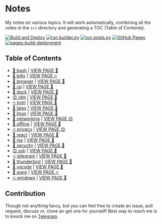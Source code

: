 # Notes

My notes on various topics. It will work automatically, combining all the notes in the `src` directory and generating a TOC (Table of Contents).

[![Build and Deploy](https://github.com/SharafatKarim/notes/actions/workflows/action.yml/badge.svg)](https://github.com/SharafatKarim/notes/actions/workflows/action.yml)
[![run builder.py](https://github.com/SharafatKarim/notes/actions/workflows/action.yml/badge.svg)](https://github.com/SharafatKarim/notes/actions/workflows/action.yml)
[![run posts.py](https://github.com/SharafatKarim/notes/actions/workflows/posts.yml/badge.svg)](https://github.com/SharafatKarim/notes/actions/workflows/posts.yml)
[![GitHub Pages](https://github.com/SharafatKarim/notes/actions/workflows/gh-pages.yml/badge.svg)](https://github.com/SharafatKarim/notes/actions/workflows/gh-pages.yml)
[![pages-build-deployment](https://github.com/SharafatKarim/notes/actions/workflows/pages/pages-build-deployment/badge.svg)](https://github.com/SharafatKarim/notes/actions/workflows/pages/pages-build-deployment)


## Table of Contents

- [🌈 bash](src/bash.md) | <a href='https://sharafat.is-a.dev/notes/bash' target='_blank'>VIEW PAGE 🌟</a>
- [🤖 bdix](src/bdix.md) | <a href='https://sharafat.is-a.dev/notes/bdix' target='_blank'>VIEW PAGE 🔥</a>
- [🤖 browser](src/browser.md) | <a href='https://sharafat.is-a.dev/notes/browser' target='_blank'>VIEW PAGE 🤖</a>
- [🌈 cp](src/cp.md) | <a href='https://sharafat.is-a.dev/notes/cp' target='_blank'>VIEW PAGE 🎉</a>
- [🤖 duck](src/duck.md) | <a href='https://sharafat.is-a.dev/notes/duck' target='_blank'>VIEW PAGE 🌟</a>
- [😊 idm](src/idm.md) | <a href='https://sharafat.is-a.dev/notes/idm' target='_blank'>VIEW PAGE 🎉</a>
- [🔥 kvm](src/kvm.md) | <a href='https://sharafat.is-a.dev/notes/kvm' target='_blank'>VIEW PAGE 👾</a>
- [🌟 latex](src/latex.md) | <a href='https://sharafat.is-a.dev/notes/latex' target='_blank'>VIEW PAGE 🍕</a>
- [🤖 linux](src/linux.md) | <a href='https://sharafat.is-a.dev/notes/linux' target='_blank'>VIEW PAGE 🍕</a>
- [🚀 networking](src/networking.md) | <a href='https://sharafat.is-a.dev/notes/networking' target='_blank'>VIEW PAGE 😊</a>
- [🌟 offline](src/offline.md) | <a href='https://sharafat.is-a.dev/notes/offline' target='_blank'>VIEW PAGE 🚀</a>
- [🔥 privacy](src/privacy.md) | <a href='https://sharafat.is-a.dev/notes/privacy' target='_blank'>VIEW PAGE 😊</a>
- [🎉 react](src/react.md) | <a href='https://sharafat.is-a.dev/notes/react' target='_blank'>VIEW PAGE 🌈</a>
- [👾 rss](src/rss.md) | <a href='https://sharafat.is-a.dev/notes/rss' target='_blank'>VIEW PAGE 👾</a>
- [🚀 security](src/security.md) | <a href='https://sharafat.is-a.dev/notes/security' target='_blank'>VIEW PAGE 🍕</a>
- [😊 ssh](src/ssh.md) | <a href='https://sharafat.is-a.dev/notes/ssh' target='_blank'>VIEW PAGE 👾</a>
- [🔥 telegram](src/telegram.md) | <a href='https://sharafat.is-a.dev/notes/telegram' target='_blank'>VIEW PAGE 🚀</a>
- [🤖 thunderbird](src/thunderbird.md) | <a href='https://sharafat.is-a.dev/notes/thunderbird' target='_blank'>VIEW PAGE 👾</a>
- [👾 vscode](src/vscode.md) | <a href='https://sharafat.is-a.dev/notes/vscode' target='_blank'>VIEW PAGE 🚀</a>
- [🌈 warp](src/warp.md) | <a href='https://sharafat.is-a.dev/notes/warp' target='_blank'>VIEW PAGE 🔥</a>
- [🔥 windows](src/windows.md) | <a href='https://sharafat.is-a.dev/notes/windows' target='_blank'>VIEW PAGE 👾</a>

## Contribution

Though not anything fancy, but you can feel free to create an issue, pull request, discuss or, clone an get one for yourself!
Best way to reach me is to knock me on [Telegram](https://t.me/SharafatKarim).

